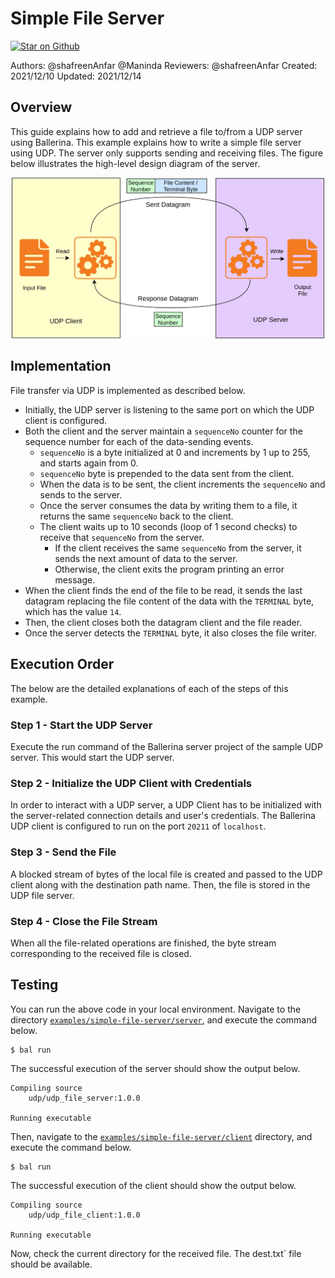 # Simple File Server

[![Star on Github](https://img.shields.io/badge/-Star%20on%20Github-blue?style=social&logo=github)](https://github.com/ballerina-platform/module-ballerina-udp)

Authors: @shafreenAnfar @Maninda
Reviewers: @shafreenAnfar
Created: 2021/12/10
Updated: 2021/12/14

## Overview

This guide explains how to add and retrieve a file to/from a UDP server using Ballerina.
This example explains how to write a simple file server using UDP. The server only supports sending and receiving files. The figure below illustrates the high-level design diagram of the server.

<div align="center"><img src="simple-udp-server.jpg" alt="Sending a File with UDP" width="500"/></div>

## Implementation

File transfer via UDP is implemented as described below.
- Initially, the UDP server is listening to the same port on which the UDP client is configured.
- Both the client and the server maintain a `sequenceNo` counter for the sequence number for each of the data-sending events.
    - `sequenceNo` is a byte initialized at 0 and increments by 1 up to 255, and starts again from 0.
    - `sequenceNo` byte is prepended to the data sent from the client.
    - When the data is to be sent, the client increments the `sequenceNo` and sends to the server.
    - Once the server consumes the data by writing them to a file, it returns the same `sequenceNo` back to the client.
    - The client waits up to 10 seconds (loop of 1 second checks) to receive that `sequenceNo` from the server.
        - If the client receives the same `sequenceNo` from the server, it sends the next amount of data to the server.
        - Otherwise, the client exits the program printing an error message.
- When the client finds the end of the file to be read, it sends the last datagram replacing the file content of the data with the `TERMINAL` byte, which has the value `14`.
- Then, the client closes both the datagram client and the file reader.
- Once the server detects the `TERMINAL` byte, it also closes the file writer.

## Execution Order

The below are the detailed explanations of each of the steps of this example.

### Step 1 - Start the UDP Server

Execute the run command of the Ballerina server project of the sample UDP server. This would start the UDP server.

### Step 2 - Initialize the UDP Client with Credentials

In order to interact with a UDP server, a UDP Client has to be initialized with the server-related connection details and user's credentials. The Ballerina UDP client is configured to run on the port `20211` of `localhost`.

### Step 3 - Send the File

A blocked stream of bytes of the local file is created and passed to the UDP client along with the destination path name.
Then, the file is stored in the UDP file server.

### Step 4 - Close the File Stream

When all the file-related operations are finished, the byte stream corresponding to the received file is closed.

## Testing

You can run the above code in your local environment. Navigate to the directory
[`examples/simple-file-server/server`](./server), and execute the command below.
```shell
$ bal run
```

The successful execution of the server should show the output below.
```shell
Compiling source
	udp/udp_file_server:1.0.0

Running executable
```

Then, navigate to the [`examples/simple-file-server/client`](./client) directory, and execute the command below.
```shell
$ bal run
```

The successful execution of the client should show the output below.
```shell
Compiling source
	udp/udp_file_client:1.0.0

Running executable
```

Now, check the current directory for the received file. The dest.txt` file should be available.
